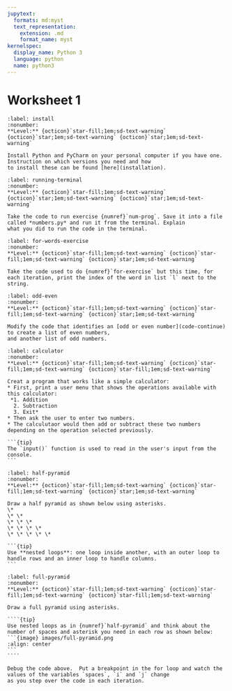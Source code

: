 ```yaml
---
jupytext:
  formats: md:myst
  text_representation:
    extension: .md
    format_name: myst
kernelspec:
  display_name: Python 3
  language: python
  name: python3
---
```

# Worksheet 1

```{exercise} Installing Python and PyCharm
:label: install
:nonumber:
**Level:** {octicon}`star-fill;1em;sd-text-warning` {octicon}`star;1em;sd-text-warning` {octicon}`star;1em;sd-text-warning`

Install Python and PyCharm on your personal computer if you have one.  Instruction on which versions you need and how 
to install these can be found [here](installation).
```


```{exercise} Running Python programs from the terminal
:label: running-terminal
:nonumber:
**Level:** {octicon}`star-fill;1em;sd-text-warning` {octicon}`star;1em;sd-text-warning` {octicon}`star;1em;sd-text-warning`

Take the code to run exercise {numref}`num-prog`. Save it into a file called *numbers.py* and run it from the terminal. Explain 
what you did to run the code in the terminal.
```

```{exercise} For loop
:label: for-words-exercise
:nonumber:
**Level:** {octicon}`star-fill;1em;sd-text-warning` {octicon}`star-fill;1em;sd-text-warning` {octicon}`star;1em;sd-text-warning`

Take the code used to do {numref}`for-exercise` but this time, for each iteration, print the index of the word in list `l` next to the string.
```

```{exercise} Odd and even numbers
:label: odd-even
:nonumber:
**Level:** {octicon}`star-fill;1em;sd-text-warning` {octicon}`star-fill;1em;sd-text-warning` {octicon}`star;1em;sd-text-warning`

Modify the code that identifies an [odd or even number](code-continue) to create a list of even numbers, 
and another list of odd numbers.  
```

````{exercise} Simple calculator
:label: calculator
:nonumber:
**Level:** {octicon}`star-fill;1em;sd-text-warning` {octicon}`star-fill;1em;sd-text-warning` {octicon}`star-fill;1em;sd-text-warning`

Creat a program that works like a simple calculator:
* First, print a user menu that shows the operations available with this calculator:
 *1. Addition  
  2. Subtraction  
  3. Exit*  
* Then ask the user to enter two numbers.
* The calculutaor would then add or subtract these two numbers depending on the operation selected previously.  

```{tip}
The `input()` function is used to read in the user's input from the console.
```
````


````{exercise} Asterisk half-pyramid
:label: half-pyramid
:nonumber:
**Level:** {octicon}`star-fill;1em;sd-text-warning` {octicon}`star-fill;1em;sd-text-warning` {octicon}`star;1em;sd-text-warning`

Draw a half pyramid as shown below using asterisks.  
\*   
\* \*   
\* \* \*   
\* \* \* \*   
\* \* \* \* \*  

```{tip}
Use **nested loops**: one loop inside another, with an outer loop to handle rows and an inner loop to handle columns.
```
````


`````{exercise} Asterisk full-pyramid
:label: full-pyramid
:nonumber:
**Level:** {octicon}`star-fill;1em;sd-text-warning` {octicon}`star-fill;1em;sd-text-warning` {octicon}`star-fill;1em;sd-text-warning`

Draw a full pyramid using asterisks.

````{tip}
Use nested loops as in {numref}`half-pyramid` and think about the number of spaces and asterisk you need in each row as shown below:
```{image} images/full-pyramid.png
:align: center
```
````
`````

```{exercise} Debugging code
Debug the code above.  Put a breakpoint in the for loop and watch the values of the variables `spaces`, `i` and `j` change 
as you step over the code in each iteration.
```




